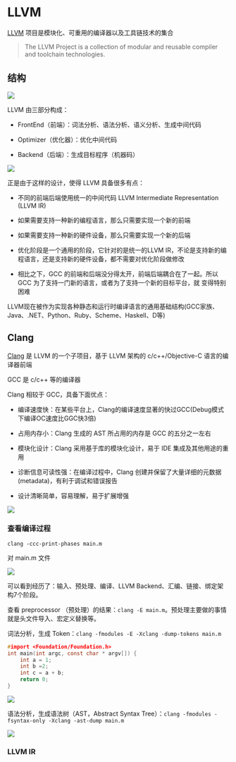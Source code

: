 # LLVM

[LLVM](https://llvm.org/) 项目是模块化、可重用的编译器以及工具链技术的集合

> The LLVM Project is a collection of modular and reusable compiler and toolchain technologies.

## 结构



![](/Users/lbp/Desktop/GitHub/knowledge-kit/assets/LLVM-segment.png)

LLVM 由三部分构成：

- FrontEnd（前端）：词法分析、语法分析、语义分析、生成中间代码

- Optimizer（优化器）：优化中间代码

- Backend（后端）：生成目标程序（机器码）

![](/Users/lbp/Desktop/GitHub/knowledge-kit/assets/LLVM-Structure.png)

正是由于这样的设计，使得 LLVM 具备很多有点：

- 不同的前端后端使用统一的中间代码 LLVM Intermediate Representation (LLVM IR)

- 如果需要支持一种新的编程语言，那么只需要实现一个新的前端

- 如果需要支持一种新的硬件设备，那么只需要实现一个新的后端

- 优化阶段是一个通用的阶段，它针对的是统一的LLVM IR，不论是支持新的编程语言，还是支持新的硬件设备，都不需要对优化阶段做修改

- 相比之下，GCC 的前端和后端没分得太开，前端后端耦合在了一起。所以 GCC 为了支持一门新的语言，或者为了支持一个新的目标平台，就
  变得特别困难

LLVM现在被作为实现各种静态和运行时编译语言的通用基础结构(GCC家族、Java、.NET、Python、Ruby、Scheme、Haskell、D等)





## Clang

[Clang](http://clang.llvm.org/) 是 LLVM 的一个子项目，基于 LLVM 架构的 c/c++/Objective-C 语言的编译器前端

GCC 是 c/c++ 等的编译器

Clang 相较于 GCC，具备下面优点：

- 编译速度快：在某些平台上，Clang的编译速度显著的快过GCC(Debug模式下编译OC速度比GGC快3倍)  

- 占用内存小：Clang 生成的 AST 所占用的内存是 GCC 的五分之一左右 

- 模块化设计：Clang 采用基于库的模块化设计，易于 IDE 集成及其他用途的重用 

- 诊断信息可读性强：在编译过程中，Clang 创建并保留了大量详细的元数据 (metadata)，有利于调试和错误报告 

- 设计清晰简单，容易理解，易于扩展增强

![](/Users/lbp/Desktop/GitHub/knowledge-kit/assets/LLVM-phase.png)



### 查看编译过程

```shell
clang -ccc-print-phases main.m
```

对 main.m 文件

![](/Users/lbp/Desktop/GitHub/knowledge-kit/assets/clang-phase.png)

可以看到经历了：输入、预处理、编译、LLVM Backend、汇编、链接、绑定架构7个阶段。



查看 preprocessor （预处理）的结果：`clang -E main.m`。预处理主要做的事情就是头文件导入、宏定义替换等。

词法分析，生成 Token：`clang -fmodules -E -Xclang -dump-tokens main.m` 

```c
#import <Foundation/Foundation.h>
int main(int argc, const char * argv[]) {
    int a = 1;
    int b =2;
    int c = a + b;
    return 0;
}
```

![](/Users/lbp/Desktop/GitHub/knowledge-kit/assets/clang-analysize.png)



语法分析，生成语法树（AST，Abstract Syntax Tree）：`clang -fmodules -fsyntax-only -Xclang -ast-dump main.m`

![](/Users/lbp/Desktop/GitHub/knowledge-kit/assets/clang-ast.png)

### LLVM IR

 
